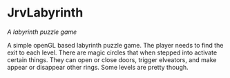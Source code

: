 # JrvLabyrinth

*A labyrinth puzzle game*

A simple openGL based labyrinth puzzle game. The player needs to find the exit
to each level. There are magic circles that when stepped into activate certain things. 
They can open or close doors, trigger elveators, and make appear or disappear other
rings. Some levels are pretty though.
